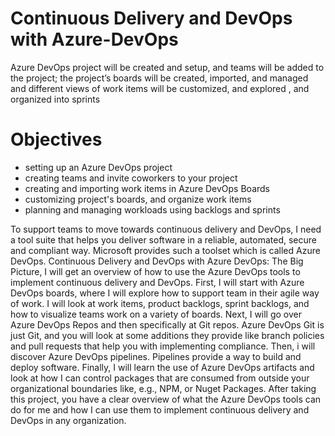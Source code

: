 # Continuous Delivery and DevOps with Azure-DevOps

Azure DevOps project will be created and setup, and teams will be added to the project; the project’s boards will be created, imported, and managed and different views of work items will be customized, and explored , and organized into sprints

# Objectives

- setting up an Azure DevOps project
- creating teams and invite coworkers to your project
- creating and importing work items in Azure DevOps Boards
- customizing project's boards, and organize work items
- planning and managing workloads using backlogs and sprints

To support teams to move towards continuous delivery and DevOps, I need a tool suite that helps you deliver software in a reliable, automated, secure and compliant way. Microsoft provides such a toolset which is called Azure DevOps. Continuous Delivery and DevOps with Azure DevOps: The Big Picture, I will get an overview of how to use the Azure DevOps tools to implement continuous delivery and DevOps. First, I will start with Azure DevOps boards, where I will explore how to support team in their agile way of work. I will look at work items, product backlogs, sprint backlogs, and how to visualize teams work on a variety of boards. Next, I will go over Azure DevOps Repos and then specifically at Git repos. Azure DevOps Git is just Git, and you will look at some additions they provide like branch policies and pull requests that help you with implementing compliance. Then, i will discover Azure DevOps pipelines. Pipelines provide a way to build and deploy software. Finally, I will learn the use of Azure DevOps artifacts and look at how I can control packages that are consumed from outside your organizational boundaries like, e.g., NPM, or Nuget Packages. After taking this project, you have a clear overview of what the Azure DevOps tools can do for me and how I can use them to implement continuous delivery and DevOps in any organization.

